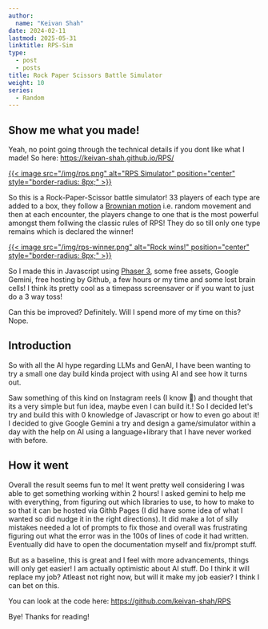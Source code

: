 ```yaml
---
author:
  name: "Keivan Shah"
date: 2024-02-11
lastmod: 2025-05-31
linktitle: RPS-Sim
type:
  - post
  - posts
title: Rock Paper Scissors Battle Simulator
weight: 10
series:
  - Random
---
```


## Show me what you made!

Yeah, no point going through the technical details if you dont like what I made! So here: https://keivan-shah.github.io/RPS/

[{{< image src="/img/rps.png" alt="RPS Simulator" position="center" style="border-radius: 8px;" >}}](https://keivan-shah.github.io/RPS/)

So this is a Rock-Paper-Scissor battle simulator! 33 players of each type are added to a box, they follow a [Brownian motion](https://en.wikipedia.org/wiki/Brownian_motion) i.e. random movement and then at each encounter, the players change to one that is the most powerful amongst them follwing the classic rules of RPS! They do so till only one type remains which is declared the winner!

[{{< image src="/img/rps-winner.png" alt="Rock wins!" position="center" style="border-radius: 8px;" >}}](https://keivan-shah.github.io/RPS/)

So I made this in Javascript using [Phaser 3](https://phaser.io/), some free assets, Google Gemini, free hosting by Github, a few hours or my time and some lost brain cells! I think its pretty cool as a timepass screensaver or if you want to just do a 3 way toss! 

Can this be improved? Definitely. Will I spend more of my time on this? Nope.

## Introduction

So with all the AI hype regarding LLMs and GenAI, I have been wanting to try a small one day build kinda project with using AI and see how it turns out.

Saw something of this kind on Instagram reels (I know 🤦) and thought that its a very simple but fun idea, maybe even I can build it.! So I decided let's try and build this with 0 knowledge of Javascript or how to even go about it! I decided to give Google Gemini a try and design a game/simulator within a day with the help on AI using a language+library that I have never worked with before. 


## How it went

Overall the result seems fun to me! It went pretty well considering I was able to get something working within 2 hours!
I asked gemini to help me with everything, from figuring out which libraries to use, to how to make to so that it can be hosted via Githb Pages (I did have some idea of what I wanted so did nudge it in the right directions). It did make a lot of silly mistakes needed a lot of prompts to fix those and overall was frustrating figuring out what the error was in the 100s of lines of code it had written. Eventually did have to open the documentation myself and fix/prompt stuff.

But as a baseline, this is great and I feel with more advancements, things will only get easier! I am actually optimistic about AI stuff. Do I think it will replace my job? Atleast not right now, but will it make my job easier? I think I can bet on this. 

You can look at the code here: https://github.com/keivan-shah/RPS


Bye! Thanks for reading!